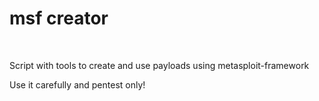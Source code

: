 # msf creator

<br>

<p>Script with tools to create and use payloads using metasploit-framework</p>
<p>Use it carefully and pentest only!</p>

